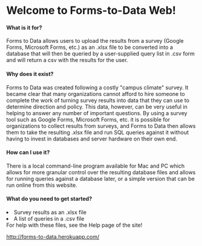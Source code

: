 # Welcome to Forms-to-Data Web!

<h4>What is it for?</h4>
    Forms to Data allows users to upload the results from a survey (Google Forms,
    Microsoft Forms, etc.) as an .xlsx file to be converted into a database that
    will then be queried by a user-supplied query list in .csv form and will
    return a csv with the results for the user.
    
<h4>Why does it exist?</h4>
    <span>
      Forms to Data was created following a costly "campus climate" survey.  It became
      clear that many organizations cannot afford to hire someone to complete the work of turning
      survey results into data that they can use to determine direction and policy.  This data,
      however, can be very useful in helping to answer any number of important questions.
      By using a survey tool such as Google Forms, Microsoft Forms, etc. it is possible for organizations
      to collect results from surveys, and Forms to Data then allows them to take the resulting
      .xlsx file and run SQL queries against it without having to invest in databases
      and server hardware on their own end.
    </span>
    
<h4>How can I use it?</h4>
    <span>
      There is a local command-line program available for Mac and PC which allows
      for more granular control over the resulting database files and allows for
      running queries against a database later, or a simple version that can be
      run online from this website.
    </span>
    
<h4>What do you need to get started?</h4>
<li>Survey results as an .xlsx file</li>
<li>A list of queries in a .csv file</li>
For help with these files, see the Help page of the site!

http://forms-to-data.herokuapp.com/
